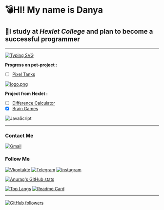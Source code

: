 # 💣HI! My name is **Danya**
## 📖I study at *Hexlet College* and plan to become a successful programmer
____

[![Typing SVG](https://readme-typing-svg.demolab.com?font=Fira+Code&weight=500&pause=1000&color=14AB59&center=%D0%B8%D1%81%D1%82%D0%B8%D0%BD%D0%BD%D1%8B%D0%B9&vCenter=%D0%BB%D0%BE%D0%B6%D0%BD%D1%8B%D0%B9&multiline=true&repeat=%D0%BB%D0%BE%D0%B6%D0%BD%D1%8B%D0%B9&width=435&height=60&lines=I+am+learning+JavaScript;Dream+to+become+GameDevelopment)](https://git.io/typing-svg)

**Progress on pet-project :** 
 - [ ] [Pixel Tanks](https://github.com/KudesnikRaf/Game-Of-Pixel-Tanks)

 [![logo.png](https://im.wampi.ru/2023/02/14/logo.png)](https://wampi.ru/image/RSDeHgQ, 'Game logotype') 
 
 **Project from Hexlet :** 
 - [ ]  [Difference Calculator](https://github.com/KudesnikRaf/frontend-project-46)
 - [X]  [Brain Games](https://github.com/KudesnikRaf/frontend-project-44)
  
 ![JavaScript](https://img.shields.io/badge/-JavaScript-090909?style=for-the-badge&logo=JavaScript&logoColor=E9D54D)
 
   
___

### Сontact Me
[![Gmail](https://img.shields.io/badge/Gmail-D14836?style=for-the-badge&logo=gmail&logoColor=white)](danya.koless13@gmail.com)
### Follow Me
[![Vkontakte](https://img.shields.io/badge/-Vkontakte-090909?style=for-the-badge&logo=Vk&logoColor=4F7DB3)](https://vk.com/danyakolezz)
[![Telegram](https://img.shields.io/badge/-Telegram-090909?style=for-the-badge&logo=telegram&logoColor=27A0D9)](https://t.me/raph3dev)
[![Instagram](https://img.shields.io/badge/-Instagram-090909?style=for-the-badge&logo=instagram&logoColor=B4068E)](https://www.instagram.com/danyakolezz13/)


[![Anurag's GitHub stats](https://github-readme-stats.vercel.app/api?username=KudesnikRaf&count_private=true&theme=tokyonight&show_icons=true)](https://github.com/anuraghazra/github-readme-stats)



[![Top Langs](https://github-readme-stats.vercel.app/api/top-langs/?username=anuraghazra&theme=tokyonight&layout=compact)](https://github.com/anuraghazra/github-readme-stats)
[![Readme Card](https://github-readme-stats.vercel.app/api/pin/?username=KudesnikRaf&repo=Game-Of-Pixel-Tanks&theme=tokyonight)](https://github.com/anuraghazra/github-readme-stats)
___
[![GitHub followers](https://img.shields.io/github/followers/KudesnikRaf.svg?style=social&label=Follow&maxAge=2592000)](https://github.com/Naereen?tab=followers)
